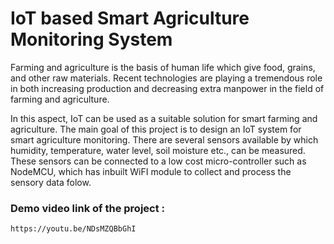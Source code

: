 # IoT based Smart Agriculture Monitoring System

Farming and agriculture is the basis of human life which give food, grains, and other raw materials. Recent technologies are playing a tremendous role in both increasing production and decreasing extra manpower in the field of farming and agriculture.

In this aspect, IoT can be used as a suitable solution for smart farming and agriculture. The main goal of this project is to design an IoT system for smart agriculture monitoring. There are several sensors available by which humidity, temperature, water level, soil moisture etc., can be measured. These sensors can be connected to a low cost micro-controller such as NodeMCU, which has inbuilt WiFI module to collect and process the sensory data folow.

### Demo video link of the project : 
  
    https://youtu.be/NDsMZQBbGhI
